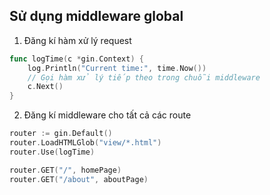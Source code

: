 ## Sử dụng middleware global

1. Đăng kí hàm xử lý request
```go
func logTime(c *gin.Context) {
    log.Println("Current time:", time.Now())
    // Gọi hàm xử lý tiếp theo trong chuỗi middleware
	c.Next()
}
```

2. Đăng kí middleware cho tất cả các route
```go
router := gin.Default()
router.LoadHTMLGlob("view/*.html")
router.Use(logTime)

router.GET("/", homePage)
router.GET("/about", aboutPage)
```
